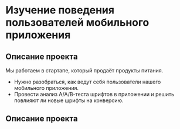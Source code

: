 # Изучение поведения пользователей мобильного приложения
## Описание проекта
Мы работаем в стартапе, который продаёт продукты питания. 
- Нужно разобраться, как ведут себя пользователи нашего мобильного приложения.
- Провести анализ A/A/B-теста шрифтов в приложении и решить повлияют ли новые шрифты на конверсию.
## Описание проекта
